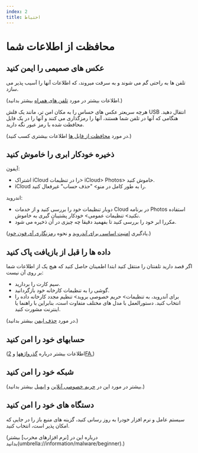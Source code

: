 ```yaml
---
index: 2
title: احتیاط
---
```

# محافظت از اطلاعات شما

## عکس های صمیمی را ایمن کنید

تلفن ها به راحتی گم می شوند و به سرقت میروند، که اطلاعات آنها را آسیب پذیر می سازد.

(اطلاعات بیشتر در مورد [تلفن های همراه](umbrella://communications/mobile-phones/beginner) بیشتر بدانید.)

هرچه سریعتر عکس های حساس را به مکان امن تر، مانند یک فلش USB انتقال دهید. هنگامی که آنها در تلفن شما هستند، آنها را رمزگذاری می کنند و آنها را در یک فایل محافظت شده با رمز عبور نگه دارید.

(در مورد [محافظت از فایل ها](umbrella://information/protecting-files) اطلاعات بیشتری کسب کنید.)

##  ذخیره خودکار ابری را خاموش کنید

آیفون:

* اشتراک iCloud را در تنظیمات> iCloud> Photos> خاموش کنید.
* iCloud را به طور کامل در منو> "حذف حساب" غیرفعال کنید.

اندروید:

* دوبار تنظیمات خود را بررسی کنید و از خدمات Cloud در برنامه Photos استفاده نکنید> تنظیمات عمومی> خودکار پشتیبان گیری به خاموش.
* مکررا ابر خود را بررسی کنید تا بفهمید دقیقا چه چیزی در آن ذخیره می شود.

(یادگیری [امنیت اساسی برای آندروید](umbrella://tools/other/s_android.md) و نحوه [رمزنگاری آی فون خود](umbrella://tools/encryption/s_encrypt-your-iphone.md).)

## داده ها را قبل از بازیافت پاک کنید

اگر قصد دارید تلفنتان را منتقل کنید ابتدا اطمینان حاصل کنید که هیچ یک از اطلاعات شما بر روی آن نیست:

*   سیم کارت را بردارید.
*   گوشی را به تنظیمات کارخانه خود بازگردانید.
*   برای آندروید، به تنظیمات> حریم خصوصی بروید> تنظیم مجدد کارخانه داده را انتخاب کنید. دستورالعمل با مدل های مختلف متفاوت است، بنابراین با راهنما یا اینترنت مشورت کنید.

(در مورد [حذف ایمن](umbrella://information/safely-deleting) بیشتر بدانید.)

## حسابهای خود را امن کنید

(اطلاعات بیشتر درباره [گذرواژهها](umbrella://information/passwords/beginner) و [2FA.](umbrella://information/passwords/advanced))

## شبکه خود را امن کنید

(بیشتر در مورد این در [حریم خصوصی آنلاین](umbrella://communications/online-privacy/beginner) و [ایمیل](umbrella://communications/email/beginner) بیشتر بدانید.)

## دستگاه های خود را امن کنید

سیستم عامل و نرم افزار خودرا به روز رسانی کنید، گزینه های منبع باز را در جایی که امکان پذیر است، انتخاب کنید.

(درباره این در [نرم افزارهای مخرب] بیشتر بدانید(umbrella://information/malware/beginner).)